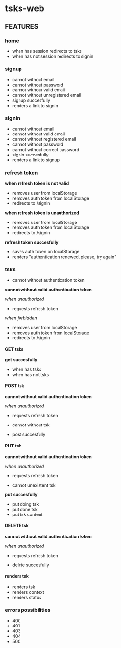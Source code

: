 # tsks-web

## FEATURES

### home

* when has session redirects to tsks
* when has not session redirects to signin

### signup

* cannot without email
* cannot without password
* cannot without valid email
* cannot without unregistered email
* signup succesfully
* renders a link to signin

### signin

* cannot without email
* cannot without valid email
* cannot without registered email
* cannot without password
* cannot without correct password
* signin succesfully
* renders a link to signup

### refresh token

**when refresh token is not valid**
- removes user from localStorage
- removes auth token from localStorage
- redirects to /signin

**when refresh token is unauthorized**
- removes user from localStorage
- removes auth token from localStorage
- redirects to /signin

**refresh token succesfully**
- saves auth token on localStorage
- renders "authentication renewed. please, try again"

### tsks

* cannot without authentication token

**cannot without valid authentication token**

*when unauthorized*
* requests refresh token

*when forbidden*
* removes user from localStorage
* removes auth token from localStorage
* redirects to /signin

#### GET tsks

**get succesfully**
* when has tsks
* when has not tsks

#### POST tsk

**cannot without valid authentication token**

*when unauthorized*
* requests refresh token

* cannot without tsk
* post succesfully

#### PUT tsk

**cannot without valid authentication token**

*when unauthorized*
* requests refresh token

* cannot unexistent tsk

**put succesfully**
* put doing tsk
* put done tsk
* put tsk content

#### DELETE tsk

**cannot without valid authentication token**

*when unauthorized*
* requests refresh token

* delete succesfully

#### renders tsk

* renders tsk
* renders context
* renders status

### errors possibilities

- 400
- 401
- 403
- 404
- 500